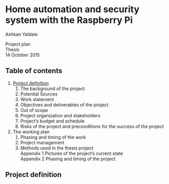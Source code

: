 # Home automation and security system with the Raspberry Pi

Ashkan Yaldaie

Project plan  
Thesis  
14 October 2015

## Table of contents
1.  [Project definition](#project-definition)
    1. The background of the project
    2.	Potential Sources
    3.	Work statement
    4.	Objectives and deliverables of the project
    5.	Out of scope
    6.	Project organization and stakeholders
    7.	Project’s budget and schedule
    8.	Risks of the project and preconditions for the success of the project
2. The working plan
    1.	Phasing and timing of the work
    2.	Project management
    3.	Methods used in the thesis project  
    Appendix 1	Pictures of the project’s current state  
    Appendix 2	Phasing and timing of the project
    
## Project definition
